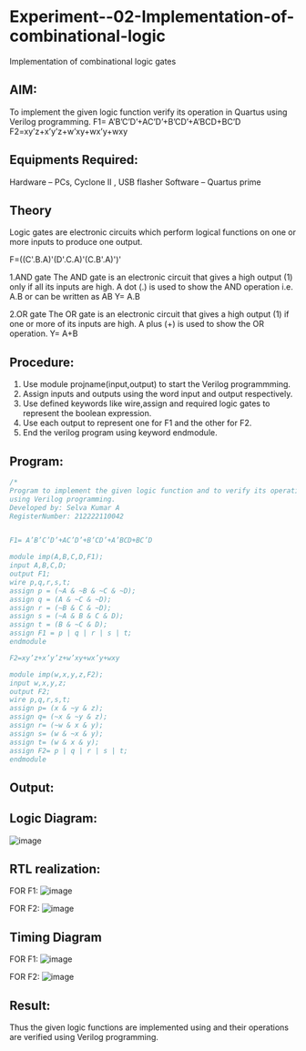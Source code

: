 # Experiment--02-Implementation-of-combinational-logic
Implementation of combinational logic gates
 
## AIM:
To implement the given logic function verify its operation in Quartus using Verilog programming.
 F1= A’B’C’D’+AC’D’+B’CD’+A’BCD+BC’D
F2=xy’z+x’y’z+w’xy+wx’y+wxy
 
 
 
## Equipments Required:
Hardware – PCs, Cyclone II , USB flasher
Software – Quartus prime


## Theory
 Logic gates are electronic circuits which perform logical functions on one or more inputs to produce one output.

F=((C'.B.A)'(D'.C.A)'(C.B'.A)')'

1.AND gate The AND gate is an electronic circuit that gives a high output (1) only if all its inputs are high. A dot (.) is used to show the AND operation i.e. A.B or can be written as AB Y= A.B

2.OR gate The OR gate is an electronic circuit that gives a high output (1) if one or more of its inputs are high. A plus (+) is used to show the OR operation. Y= A+B

## Procedure:
1. Use module projname(input,output) to start the Verilog programmming.
2. Assign inputs and outputs using the word input and output respectively.
3. Use defined keywords like wire,assign and required logic gates to represent the boolean expression.
4. Use each output to represent one for F1 and the other for F2.
5. End the verilog program using keyword endmodule.

## Program:
```c
/*
Program to implement the given logic function and to verify its operations in quartus
using Verilog programming.
Developed by: Selva Kumar A
RegisterNumber: 212222110042


F1= A’B’C’D’+AC’D’+B’CD’+A’BCD+BC’D

module imp(A,B,C,D,F1);
input A,B,C,D;
output F1;
wire p,q,r,s,t;
assign p = (~A & ~B & ~C & ~D);
assign q = (A & ~C & ~D);
assign r = (~B & C & ~D);
assign s = (~A & B & C & D);
assign t = (B & ~C & D);
assign F1 = p | q | r | s | t;
endmodule

F2=xy’z+x’y’z+w’xy+wx’y+wxy

module imp(w,x,y,z,F2);
input w,x,y,z;
output F2;
wire p,q,r,s,t;
assign p= (x & ~y & z);
assign q= (~x & ~y & z);
assign r= (~w & x & y);
assign s= (w & ~x & y);
assign t= (w & x & y);
assign F2= p | q | r | s | t;
endmodule
```

## Output:
## Logic Diagram:
![image](https://user-images.githubusercontent.com/120643262/234795929-d143f08b-0a71-4fd1-9a09-14f9f4340fb6.png)

## RTL realization:

FOR F1:
![image](https://user-images.githubusercontent.com/120643262/234796111-ad6bd50c-e40c-4c4b-9571-32a02085742a.png)

FOR F2:
![image](https://user-images.githubusercontent.com/120643262/234796527-d29e5583-e2f4-4a8f-b9fe-a894fb7b41b4.png)

## Timing Diagram

FOR F1:
![image](https://user-images.githubusercontent.com/120643262/234796605-0933bdff-6b59-449d-a6c9-601d0f96434e.png)

FOR F2:
![image](https://user-images.githubusercontent.com/120643262/234797196-a34d9b01-534a-4808-9ec9-8a4e62bee86a.png)

## Result:
Thus the given logic functions are implemented using  and their operations are verified using Verilog programming.

